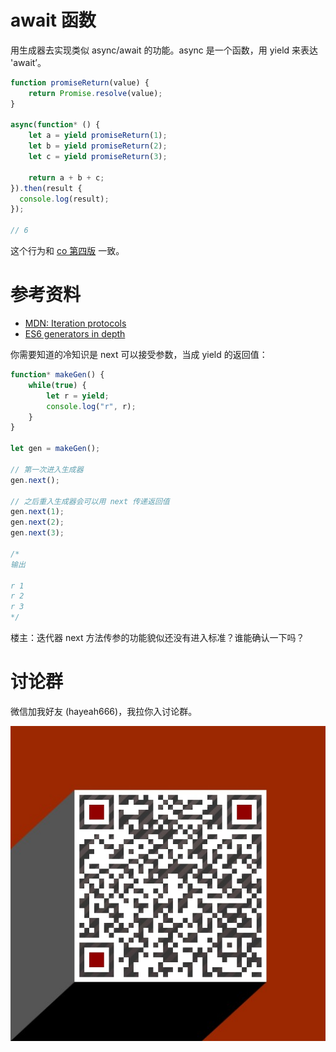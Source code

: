 # await 函数

用生成器去实现类似 async/await 的功能。async 是一个函数，用 yield 来表达 'await’。

```js
function promiseReturn(value) {
	return Promise.resolve(value);
}

async(function* () {
	let a = yield promiseReturn(1);
	let b = yield promiseReturn(2);
	let c = yield promiseReturn(3);

	return a + b + c;
}).then(result {
  console.log(result);
});

// 6
```

这个行为和 [co 第四版](https://github.com/tj/co#co-v4) 一致。

# 参考资料

+ [MDN: Iteration protocols](https://developer.mozilla.org/en-US/docs/Web/JavaScript/Reference/Iteration_protocols#iterator)
+ [ES6 generators in depth](http://www.2ality.com/2015/03/es6-generators.html)

你需要知道的冷知识是 next 可以接受参数，当成 yield 的返回值：

```js
function* makeGen() {
	while(true) {
		let r = yield;
		console.log("r", r);
	}
}

let gen = makeGen();

// 第一次进入生成器
gen.next();

// 之后重入生成器会可以用 next 传递返回值
gen.next(1);
gen.next(2);
gen.next(3);

/*
输出

r 1
r 2
r 3
*/
```

楼主：迭代器 next 方法传参的功能貌似还没有进入标准？谁能确认一下吗？

# 讨论群

微信加我好友 (hayeah666)，我拉你入讨论群。

![hayeah666](../hayeah666.png)


